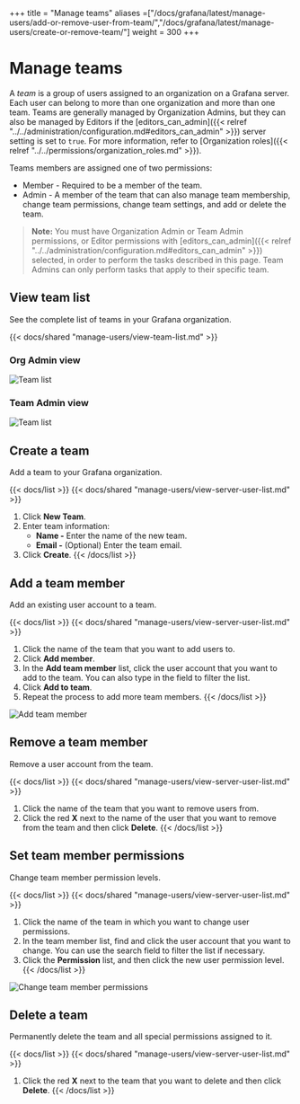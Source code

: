 +++
title = "Manage teams"
aliases =["/docs/grafana/latest/manage-users/add-or-remove-user-from-team/","/docs/grafana/latest/manage-users/create-or-remove-team/"]
weight = 300
+++

# Manage teams

A _team_ is a group of users assigned to an organization on a Grafana server. Each user can belong to more than one organization and more than one team. Teams are generally managed by Organization Admins, but they can also be managed by Editors if the [editors_can_admin]({{< relref "../../administration/configuration.md#editors_can_admin" >}}) server setting is set to `true`. For more information, refer to [Organization roles]({{< relref "../../permissions/organization_roles.md" >}}).

Teams members are assigned one of two permissions:
- Member - Required to be a member of the team.
- Admin - A member of the team that can also manage team membership, change team permissions, change team settings, and add or delete the team.

> **Note:** You must have Organization Admin or Team Admin permissions, or Editor permissions with [editors_can_admin]({{< relref "../../administration/configuration.md#editors_can_admin" >}}) selected, in order to perform the tasks described in this page. Team Admins can only perform tasks that apply to their specific team.

## View team list

See the complete list of teams in your Grafana organization.

{{< docs/shared "manage-users/view-team-list.md" >}}

### Org Admin view

![Team list](/img/docs/manage-users/org-admin-team-list-7-3.png)

### Team Admin view

![Team list](/img/docs/manage-users/team-admin-team-list-7-3.png)

## Create a team

Add a team to your Grafana organization.

{{< docs/list >}}
{{< docs/shared "manage-users/view-server-user-list.md" >}}
1. Click **New Team**.
1. Enter team information:
   - **Name -** Enter the name of the new team.
   - **Email -** (Optional) Enter the team email.
1. Click **Create**.
{{< /docs/list >}}

## Add a team member

Add an existing user account to a team.

{{< docs/list >}}
{{< docs/shared "manage-users/view-server-user-list.md" >}}
1. Click the name of the team that you want to add users to.
1. Click **Add member**.
1. In the **Add team member** list, click the user account that you want to add to the team. You can also type in the field to filter the list.
1. Click **Add to team**.
1. Repeat the process to add more team members.
{{< /docs/list >}}

![Add team member](/img/docs/manage-users/add-team-member-7-3.png)

## Remove a team member

Remove a user account from the team.

{{< docs/list >}}
{{< docs/shared "manage-users/view-server-user-list.md" >}}
1. Click the name of the team that you want to remove users from.
1. Click the red **X** next to the name of the user that you want to remove from the team and then click **Delete**.
{{< /docs/list >}}

## Set team member permissions

Change team member permission levels.

{{< docs/list >}}
{{< docs/shared "manage-users/view-server-user-list.md" >}}
1. Click the name of the team in which you want to change user permissions.
1. In the team member list, find and click the user account that you want to change. You can use the search field to filter the list if necessary.
1. Click the **Permission** list, and then click the new user permission level.
{{< /docs/list >}}

![Change team member permissions](/img/docs/manage-users/change-team-permissions-7-3.png)

## Delete a team

Permanently delete the team and all special permissions assigned to it.

{{< docs/list >}}
{{< docs/shared "manage-users/view-server-user-list.md" >}}
1. Click the red **X** next to the team that you want to delete and then click **Delete**.
{{< /docs/list >}}
